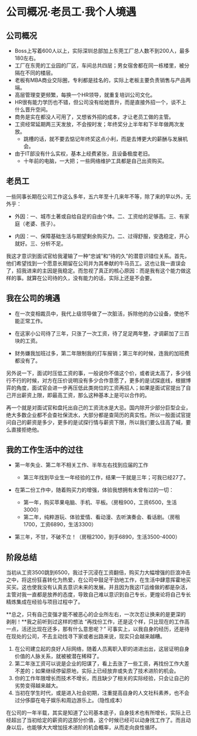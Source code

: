 # 公司概况·老员工·我个人境遇

## 公司概况

* Boss上写着600人以上，实际深圳总部加上东莞工厂总人数不到200人，最多180左右。
* 工厂在东莞的工业园的厂区，车间总共四层；男女宿舍都在同一栋楼里，被分隔在不同的楼层。
* 老板有MBA商业交际圈，专利都是挂名的，实际上老板主要负责销售与产品两端。
* 高层管理变更频繁，每换一个HR领导，就重复培训公司文化。
 * HR很有能力学历也不错，但公司没有给她晋升，而是直接外招一个，谈不上什么晋升空间。
 * 商务是实在都没人可用了，又想省外招的成本，才让老员工做的主管。
* 工资经常延期两三天发放，不会按时发；年终奖分上半年和下半年做两次发放。
  * 跳槽的话，就不要去惦记年终奖这点小利，而是去博更大的薪酬与发展机会。
* 由于IT部没有什么实权，基本上经费紧张，且设备极度老旧。
  * 十年前的电脑，一大把；一些网络维护工具都是自己出资购买。


## 老员工

一些同事长期在公司工作这么多年，五六年至十几来年不等，除了来的早以外，无外乎：

* 外因：一、城市土著或自给自足的自由个体。二、工资给的足够高。三、有家庭（老婆、孩子）。

* 内因：一、保障基础生活与期望剩余购买力。二、过得舒服，安逸稳定，开心就好。三、分析不足。

我这才意识到面试官给我灌输了一种“忠诚”和“待的久”的潜意识错位关系。首先，他们希望找到一个愿意长期留在公司并为其奉献的牛马员工。这也让我一直误会了，招我进来的主因是我稳定。而忽视了真正的核心原因：而是我有这个能力做这样的事。就算在公司待的久，没有能力的话，实际上还是不会要。

## 我在公司的境遇

* 在一次变相裁员中，我代上级领导做了一次脏活，拆除他的办公设备，使他不能正常工作。
* 在这家小公司待了三年，只涨了一次工资，待了足足两年整，才调薪加了三百块的工资。

* 财务嫌我加班过多，第二年限制我的打车报销；第三年的时候，连我的加班费都没有了。

另外说一下，面试时压低工资的事，一般说你不值这个价，或者说太高了，多少钱行不行的时候，对方在压价说明没有多少合作意愿了，更多的是试探底线，根据博弈的角度，面试官会进一步再压低此类岗位的工资再招人；如果是面试官提出了自己开出薪资上限，即最高工资，那么这种基本上是可以合作的。

再一个就是对面试官和盘托出自己的工资流水是大忌。国内除开少部分巨型企业，绝大多数企业都不会查社保流水，大部分都是查简历的真实性。所以一般面试官提问自己的薪资是多少，更多的是试探行情与薪资下限，所以我们要么往高了喊，要么直接拒绝他。

## 我的工作生活中的过往

* 第一年失业、第二年不相关工作、半年左右找到应届的工作

  * 第三年找到毕业生一年经验的工作，结果一干就是三年；可我已经27了。

* 在第二份工作中，随着购买力的增强，体验我想拥有未曾有过的一切：

  * 第一年，购买苹果电脑、手机、平板。（房租900，工资6500，生活3000）
  * 第二年，纯粹游玩、体验爱情、看动漫、去听演奏会、看话剧。（房租1700，工资6890，生活3300）

* 第三年，不甘，不破不立！（房租2100，到手6890，生活3500-4000）

## 阶段总结

当初从工资3500跳到6500，我过于沉浸在工资翻倍，购买力大幅增强的巨浪冲击之中，将这份狂喜转化为热爱，在公司中鼓足干劲地工作，在生活中肆意挥霍地买买买。这也使我没有认真去意识未来的发展。并且因为我这IT运维做的都是杂活，主管对我一直都是放养的态度，导致自己难以意识到自己专长，更煌论将自己专长精炼集成在经验与项目过程中了。

**总之，只有自己变强才能不被恶心的企业所左右，一次次忍让换来的是更深的剥削！**我之前听到过这样的想法 “再找份工作，还是这个样，只比现在的工作高一点，活还比现在还多，那有什么意思呢？” 可事实上，以我自身的经历，还是待在现处的公司，不去主动找寻下家或者出路来说，现实只会越来越糟。

1. 在公司建立起的良好人际网络，随着人员离职入职的进进出出，这层证明自身价值的人脉关系，就被被潜在稀释了。
2. 第二年涨工资可以说是企业的阳谋了，看上去涨了一些工资，再找份工作大差不差的；如果继续停留原地，实际上已经放弃或失去了技术进阶的机会。
3. 你的工作年限增长而技术不增长，而且缺少了相关的实际经验，只会让自己的劣势变得越来越大。
4. 当初在学生时代，或是进入社会初期，注重提高自身的人文社科素养，也不会过分侈靡在电子娱乐和周边游乐上。（隐性成本）

在公司的一年半载，其实是知道了公司基本底子，自身技术也有所增长，实际上已经超出了当初给定的薪资的这部分价值，这个时候已经可以动身找工作了。而且动身以后，也能够大大增加技术进阶的机会概率，从而走向良性循环。


